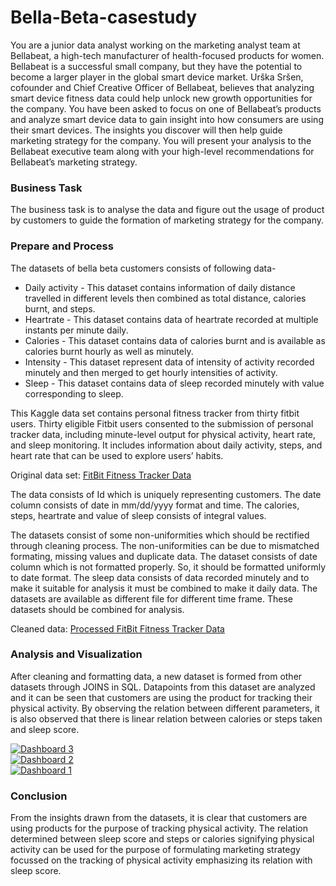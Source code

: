# Bella-Beta-casestudy
You are a junior data analyst working on the marketing analyst team at Bellabeat, a high-tech manufacturer of health-focused
products for women. Bellabeat is a successful small company, but they have the potential to become a larger player in the
global smart device market. Urška Sršen, cofounder and Chief Creative Officer of Bellabeat, believes that analyzing smart
device fitness data could help unlock new growth opportunities for the company. You have been asked to focus on one of
Bellabeat’s products and analyze smart device data to gain insight into how consumers are using their smart devices. The
insights you discover will then help guide marketing strategy for the company. You will present your analysis to the Bellabeat
executive team along with your high-level recommendations for Bellabeat’s marketing strategy.


### Business Task
The business task is to analyse the data and figure out the usage of product by customers to guide the formation of marketing strategy for the company.

### Prepare and Process
The datasets of bella beta customers consists of following data-
* Daily activity - This dataset contains information of daily distance travelled in different levels then combined as total distance, calories burnt, and steps.
* Heartrate - This dataset contains data of heartrate recorded at multiple instants per minute daily.
* Calories - This dataset contains data of calories burnt and is available as calories burnt hourly as well as minutely.
* Intensity - This dataset represent data of intensity of activity recorded minutely and then merged to get hourly intensities of activity.
* Sleep - This dataset contains data of sleep recorded minutely with value corresponding to sleep.

This Kaggle data set contains personal fitness tracker from thirty fitbit users. Thirty eligible Fitbit users consented to the submission of
personal tracker data, including minute-level output for physical activity, heart rate, and sleep monitoring. It includes
information about daily activity, steps, and heart rate that can be used to explore users’ habits.

Original data set: [FitBit Fitness Tracker Data](https://www.kaggle.com/code/youssefabdelghfar/fitbit-fitness-tracker-data)

The data consists of Id which is uniquely representing customers. The date column consists of date in mm/dd/yyyy format and time. The calories, steps, heartrate and value of sleep consists of integral values.

The datasets consist of some non-uniformities which should be rectified through cleaning process. The non-uniformities can be due to mismatched formating, missing values and duplicate data.
The dataset consists of date column which is not formatted properly. So, it should be formatted uniformly to date format. The sleep data consists of data recorded minutely and to make it suitable for analysis 
it must be combined to make it daily data. 
The datasets are available as different file for different time frame. These datasets should be combined for analysis.

Cleaned data: [Processed FitBit Fitness Tracker Data](https://www.kaggle.com/datasets/vishvesh01/bella-beta-data)

### Analysis and Visualization
After cleaning and formatting data, a new dataset is formed from other datasets through JOINS in SQL. Datapoints from this dataset are analyzed and it can be seen that customers are using the product for tracking 
their physical activity. By observing the relation between different parameters, it is also observed that there is linear relation between calories or steps taken and sleep score.

<div class='tableauPlaceholder' id='viz1710076807421' style='position: relative'><noscript><a href='#'><img alt='Dashboard 3 ' src='https:&#47;&#47;public.tableau.com&#47;static&#47;images&#47;To&#47;TotalDistancevsDate&#47;Dashboard3&#47;1_rss.png' style='border: none' /></a></noscript><object class='tableauViz'  style='display:none;'><param name='host_url' value='https%3A%2F%2Fpublic.tableau.com%2F' /> <param name='embed_code_version' value='3' /> <param name='site_root' value='' /><param name='name' value='TotalDistancevsDate&#47;Dashboard3' /><param name='tabs' value='no' /><param name='toolbar' value='yes' /><param name='static_image' value='https:&#47;&#47;public.tableau.com&#47;static&#47;images&#47;To&#47;TotalDistancevsDate&#47;Dashboard3&#47;1.png' /> <param name='animate_transition' value='yes' /><param name='display_static_image' value='yes' /><param name='display_spinner' value='yes' /><param name='display_overlay' value='yes' /><param name='display_count' value='yes' /><param name='language' value='en-US' /></object></div>    

<div class='tableauPlaceholder' id='viz1710076849612' style='position: relative'><noscript><a href='#'><img alt='Dashboard 2 ' src='https:&#47;&#47;public.tableau.com&#47;static&#47;images&#47;Ca&#47;CaloriesvsDate&#47;Dashboard2&#47;1_rss.png' style='border: none' /></a></noscript><object class='tableauViz'  style='display:none;'><param name='host_url' value='https%3A%2F%2Fpublic.tableau.com%2F' /> <param name='embed_code_version' value='3' /> <param name='site_root' value='' /><param name='name' value='CaloriesvsDate&#47;Dashboard2' /><param name='tabs' value='no' /><param name='toolbar' value='yes' /><param name='static_image' value='https:&#47;&#47;public.tableau.com&#47;static&#47;images&#47;Ca&#47;CaloriesvsDate&#47;Dashboard2&#47;1.png' /> <param name='animate_transition' value='yes' /><param name='display_static_image' value='yes' /><param name='display_spinner' value='yes' /><param name='display_overlay' value='yes' /><param name='display_count' value='yes' /><param name='language' value='en-US' /></object></div>   


<div class='tableauPlaceholder' id='viz1710073988957' style='position: relative'><noscript><a href='#'><img alt='Dashboard 1 ' src='https:&#47;&#47;public.tableau.com&#47;static&#47;images&#47;Be&#47;BellaBeatAnalysis_17098487273780&#47;Dashboard1&#47;1_rss.png' style='border: none' /></a></noscript><object class='tableauViz'  style='display:none;'><param name='host_url' value='https%3A%2F%2Fpublic.tableau.com%2F' /> <param name='embed_code_version' value='3' /> <param name='site_root' value='' /><param name='name' value='BellaBeatAnalysis_17098487273780&#47;Dashboard1' /><param name='tabs' value='no' /><param name='toolbar' value='yes' /><param name='static_image' value='https:&#47;&#47;public.tableau.com&#47;static&#47;images&#47;Be&#47;BellaBeatAnalysis_17098487273780&#47;Dashboard1&#47;1.png' /> <param name='animate_transition' value='yes' /><param name='display_static_image' value='yes' /><param name='display_spinner' value='yes' /><param name='display_overlay' value='yes' /><param name='display_count' value='yes' /><param name='language' value='en-US' /></object></div>                

### Conclusion
From the insights drawn from the datasets, it is clear that customers are using products for the purpose of tracking physical activity. The relation determined between sleep score and steps or calories signifying 
physical activity can be used for the purpose of formulating marketing strategy focussed on the tracking of physical activity emphasizing its relation with sleep score.



